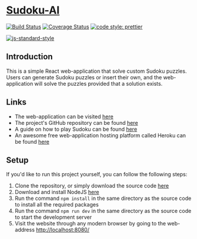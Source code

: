 [Sudoku-AI](https://sudoku-smasher.herokuapp.com/)
==================================================

[![Build Status](https://travis-ci.org/JPStrydom/Sudoku-AI.svg?branch=master)](https://travis-ci.org/JPStrydom/Sudoku-AI)
[![Coverage Status](https://coveralls.io/repos/github/JPStrydom/Sudoku-AI/badge.svg?branch=master)](https://coveralls.io/github/JPStrydom/Sudoku-AI?branch=master)
[![code style: prettier](https://img.shields.io/badge/code_style-prettier-ff69b4.svg?style=flat-square)](https://github.com/prettier/prettier)

[![js-standard-style](https://cdn.rawgit.com/standard/standard/master/badge.svg)](http://standardjs.com)

## Introduction

This is a simple React web-application that solve custom Sudoku puzzles. Users can generate Sudoku puzzles or insert their own, and the web-application will solve the puzzles provided that a solution exists.

## Links 

- The web-application can be visited [here](https://sudoku-smasher.herokuapp.com/)
- The project's GitHub repository can be found [here](https://github.com/JPStrydom/Sudoku-AI)
- A guide on how to play Sudoku can be found [here](http://www.playsudoku.eu/sudoku-rules)
- An awesome free web-application hosting platform called Heroku can be found [here](https://www.heroku.com/)

## Setup

If you'd like to run this project yourself, you can follow the following steps:

1) Clone the repository, or simply download the source code [here](https://github.com/JPStrydom/Sudoku-AI/archive/master.zip)
2) Download and install NodeJS [here](https://nodejs.org/dist/v6.11.5/node-v6.11.5-x64.msi)
3) Run the command `npm install` in the same directory as the source code to install all the required packages
4) Run the command `npm run dev` in the same directory as the source code to start the development server
5) Visit the website through any modern browser by going to the web-address [http://localhost:8080/](http://localhost:8080/)
